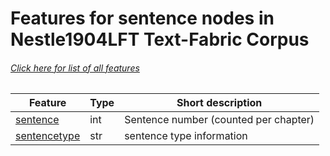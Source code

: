 # Features for sentence nodes in Nestle1904LFT Text-Fabric Corpus
###### [Click here for list of all features](home.md#readme)

Feature | Type | Short description
--- | --- | ---
[sentence](sentence.md#readme) | int | Sentence number (counted per chapter)
[sentencetype](sentencetype.md#readme) | str |  sentence type information
